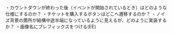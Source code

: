 <Questions>
・カウントダウンが終わった後（イベントが開始されているとき）はどのような仕様にするのか？
・チケットを購入するボタンはどこへ遷移するのか？
・ノイズ背景の箇所が結構中途半端になっているように見えるが、どのように実装するか？


<memo>
・画像名にプレフィックスをつける(EE)
